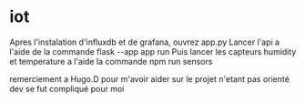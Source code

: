 # iot
Apres l'instalation d'influxdb et de grafana, ouvrez app.py
Lancer l'api a l'aide de la commande flask --app app run
Puis lancer les capteurs humidity et temperature a l'aide la commande npm run sensors

remerciement a Hugo.D pour m'avoir aider sur le projet n'etant pas orienté dev se fut compliqué pour moi 
